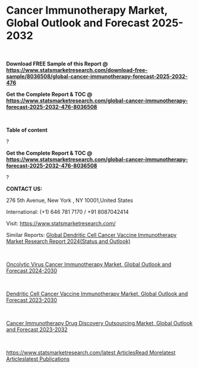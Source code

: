 <h1>Cancer Immunotherapy Market, Global Outlook and Forecast 2025-2032</h1><br/><p><strong>Download FREE Sample of this Report @ <a href="https://www.statsmarketresearch.com/download-free-sample/8036508/global-cancer-immunotherapy-forecast-2025-2032-476">https://www.statsmarketresearch.com/download-free-sample/8036508/global-cancer-immunotherapy-forecast-2025-2032-476</a></strong></p>
 
 
 
 <div><b>Get the Complete Report & TOC @ <a href="https://www.statsmarketresearch.com/global-cancer-immunotherapy-forecast-2025-2032-476-8036508">https://www.statsmarketresearch.com/global-cancer-immunotherapy-forecast-2025-2032-476-8036508</a></b></div>
 
 
 
 <p><br />
 
 <b>Table of content</b></p>
 
 
 
 <p>? </p>
 
 
 
 <div><b>Get the Complete Report & TOC @ <a href="https://www.statsmarketresearch.com/global-cancer-immunotherapy-forecast-2025-2032-476-8036508">https://www.statsmarketresearch.com/global-cancer-immunotherapy-forecast-2025-2032-476-8036508</a></b></div>
 
 
 
 <p>? </p>
 
 
 
 <p><b>CONTACT US:</b><br />
 
 276 5th Avenue, New York , NY 10001,United States<br />
 
 International: (+1) 646 781 7170 / +91 8087042414<br />
 
 Visit: <a href="https://www.statsmarketresearch.com/">https://www.statsmarketresearch.com/</a><br />
 
 Similar Reports: <a href="https://www.statsmarketresearch.com/global-cancer-immunotherapy-forecast-2025-2032-476-8036508">Global Dendritic Cell Cancer Vaccine Immunotherapy Market Research Report 2024(Status and Outlook)</a><br />
 
 <br />
 
 <a href="https://www.statsmarketresearch.com/global-cancer-immunotherapy-forecast-2025-2032-476-8036508">Oncolytic Virus Cancer Immunotherapy Market, Global Outlook and Forecast 2024-2030</a><br />
 
 <br />
 
 <a href="https://www.statsmarketresearch.com/global-cancer-immunotherapy-forecast-2025-2032-476-8036508">Dendritic Cell Cancer Vaccine Immunotherapy Market, Global Outlook and Forecast 2023-2030</a><br />
 
 <br />
 
 <a href="https://www.statsmarketresearch.com/global-cancer-immunotherapy-forecast-2025-2032-476-8036508">Cancer Immunotherapy Drug Discovery Outsourcing Market, Global Outlook and Forecast 2023-2032</a><br />
 
 <br />
 
 <a href="https://gyeongbokgung.com">https://www.statsmarketresearch.com/</a><a href="https://hallyeomaritime.com">latest Articles</a><a href="https://jingwansa.com">Read More</a><a href="https://nguoiviet.jp/">latest Articles</a><a href="https://www.intelmarketresearch.com/">latest Publications</a></p>